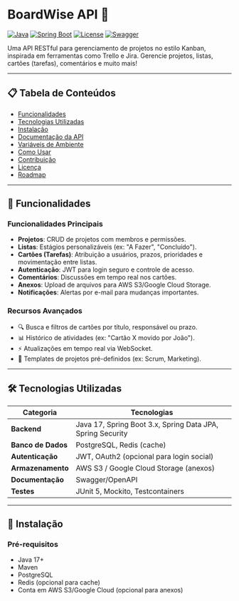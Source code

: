 # BoardWise API 🚀

[![Java](https://img.shields.io/badge/Java-21%2B-orange)](https://www.java.com/)
[![Spring Boot](https://img.shields.io/badge/Spring%20Boot-3.1.4-brightgreen)](https://spring.io/projects/spring-boot)
[![License](https://img.shields.io/badge/License-MIT-blue)](LICENSE)
[![Swagger](https://img.shields.io/badge/Documentação-Swagger-%2385EA2D)](http://localhost:8080/swagger-ui.html)

Uma API RESTful para gerenciamento de projetos no estilo Kanban, inspirada em ferramentas como Trello e Jira. Gerencie projetos, listas, cartões (tarefas), comentários e muito mais!

---

## 📋 Tabela de Conteúdos
- [Funcionalidades](#-funcionalidades)
- [Tecnologias Utilizadas](#-tecnologias-utilizadas)
- [Instalação](#-instalação)
- [Documentação da API](#-documentação-da-api)
- [Variáveis de Ambiente](#-variáveis-de-ambiente)
- [Como Usar](#-como-usar)
- [Contribuição](#-contribuição)
- [Licença](#-licença)
- [Roadmap](#-roadmap)

---

## 🌟 Funcionalidades

### **Funcionalidades Principais**
- **Projetos**: CRUD de projetos com membros e permissões.
- **Listas**: Estágios personalizáveis (ex: "A Fazer", "Concluído").
- **Cartões (Tarefas)**: Atribuição a usuários, prazos, prioridades e movimentação entre listas.
- **Autenticação**: JWT para login seguro e controle de acesso.
- **Comentários**: Discussões em tempo real nos cartões.
- **Anexos**: Upload de arquivos para AWS S3/Google Cloud Storage.
- **Notificações**: Alertas por e-mail para mudanças importantes.

### **Recursos Avançados**
- 🔍 Busca e filtros de cartões por título, responsável ou prazo.
- 📊 Histórico de atividades (ex: "Cartão X movido por João").
- ⚡ Atualizações em tempo real via WebSocket.
- 🧩 Templates de projetos pré-definidos (ex: Scrum, Marketing).

---

## 🛠️ Tecnologias Utilizadas
| Categoria          | Tecnologias                                                                 |
|---------------------|----------------------------------------------------------------------------|
| **Backend**         | Java 17, Spring Boot 3.x, Spring Data JPA, Spring Security                 |
| **Banco de Dados**  | PostgreSQL, Redis (cache)                                                  |
| **Autenticação**    | JWT, OAuth2 (opcional para login social)                                  |
| **Armazenamento**   | AWS S3 / Google Cloud Storage (anexos)                                     |
| **Documentação**    | Swagger/OpenAPI                                                            |
| **Testes**          | JUnit 5, Mockito, Testcontainers                                           |

---

## 🚀 Instalação

### Pré-requisitos
- Java 17+
- Maven
- PostgreSQL
- Redis (opcional para cache)
- Conta em AWS S3/Google Cloud (opcional para anexos)